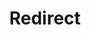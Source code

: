 ﻿---
layout: src/layouts/Redirect.astro
title: Redirect
redirect: /docs/octopus-rest-api/examples/users-and-teams
pubDate:  2023-01-01
navSearch: false
navSitemap: false
navMenu: false
---
